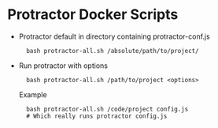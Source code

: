 # Protractor Docker Scripts


* Protractor default in directory containing protractor-conf.js

        bash protractor-all.sh /absolute/path/to/project/

* Run protractor with options

        bash protractor-all.sh /path/to/project <options>

    Example

        bash protractor-all.sh /code/project config.js
        # Which really runs protractor config.js
